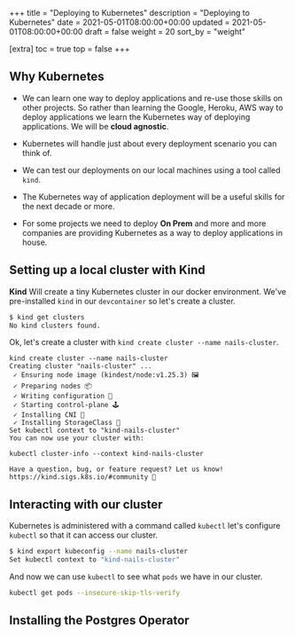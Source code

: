 +++
title = "Deploying to Kubernetes"
description = "Deploying to Kubernetes"
date = 2021-05-01T08:00:00+00:00
updated = 2021-05-01T08:00:00+00:00
draft = false
weight = 20
sort_by = "weight"


[extra]
toc = true
top = false
+++

## Why Kubernetes

* We can learn one way to deploy applications and re-use those skills on other projects. So rather than learning the Google, Heroku, AWS way to deploy applications we learn the Kubernetes way of deploying applications. We will be **cloud agnostic**.

* Kubernetes will handle just about every deployment scenario you can think of.

* We can test our deployments on our local machines using a tool called `kind`.

* The Kubernetes way of application deployment will be a useful skills for the next decade or more.

* For some projects we need to deploy **On Prem** and more and more companies are providing Kubernetes as a way to deploy applications in house.

## Setting up a local cluster with Kind

**Kind** Will create a tiny Kubernetes cluster in our docker environment. We've pre-installed `kind` in our `devcontainer` so let's create a cluster.

```sh
$ kind get clusters
No kind clusters found.
```

Ok, let's create a cluster with `kind create cluster --name nails-cluster`.

```sh$ 
kind create cluster --name nails-cluster
Creating cluster "nails-cluster" ...
 ✓ Ensuring node image (kindest/node:v1.25.3) 🖼
 ✓ Preparing nodes 📦  
 ✓ Writing configuration 📜 
 ✓ Starting control-plane 🕹️ 
 ✓ Installing CNI 🔌 
 ✓ Installing StorageClass 💾 
Set kubectl context to "kind-nails-cluster"
You can now use your cluster with:

kubectl cluster-info --context kind-nails-cluster

Have a question, bug, or feature request? Let us know! https://kind.sigs.k8s.io/#community 🙂
```

## Interacting with our cluster

Kubernetes is administered with a command called `kubectl` let's configure `kubectl` so that it can access our cluster.

```sh
$ kind export kubeconfig --name nails-cluster
Set kubectl context to "kind-nails-cluster"
```

And now we can use `kubectl` to see what `pods` we have in our cluster.

```sh
kubectl get pods --insecure-skip-tls-verify
```

## Installing the Postgres Operator